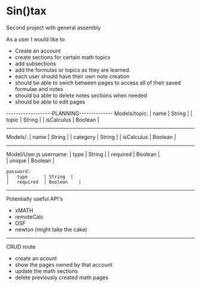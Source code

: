# Sin()tax
Second project with general assembly 


As a user I would like to

- Create an account
- create sections for certain math topics
- add subsections
- add the formulas or topics as they are learned.
- each user should have their own note creation
- should be able to swich between pages to access all of their saved formulae and notes
- should ba able to delete notes sections when needed
- should be able to edit pages


-------------------PLANNING--------------
Models/topic:
|  name     |  String   |
|  topic  |  String   |
|  isCalculus     |  Boolean  |


----------------------------------------------
Models/:
|   name     | String   |
|   category  | String   |
|   isCalculus     | Boolean  |

----------------------------------------------

Model/User.js
    username:
    |    type      |  String  |
    |   required  |  Boolean   |  
    |   unique    |  Boolean    |
   
    password:
    |   type      | String  |
    |   required  | Boolean    |


---------------------------------------------------

Potentially useful API's
- xMATH
- remoteCalc
- OSF
- newton (might take the cake)

---------------------------------------------------

CRUD route
- create an acount
- show the pages owned by that account
- update the math sections
- delete previously created math pages

